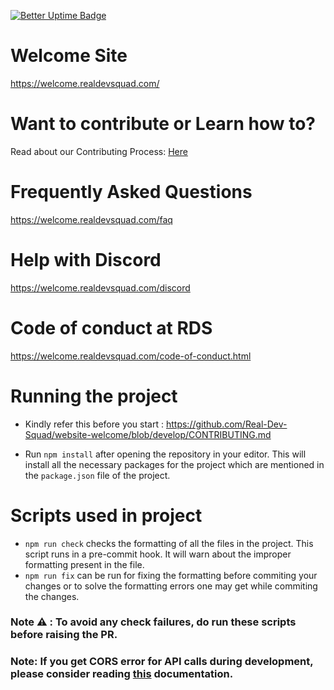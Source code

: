 [![Better Uptime Badge](https://betteruptime.com/status-badges/v1/monitor/5hux.svg)](https://betteruptime.com/?utm_source=status_badge)

# Welcome Site

https://welcome.realdevsquad.com/

# Want to contribute or Learn how to?

Read about our Contributing Process: [Here](CONTRIBUTING.md)

# Frequently Asked Questions

https://welcome.realdevsquad.com/faq

# Help with Discord

https://welcome.realdevsquad.com/discord

# Code of conduct at RDS

https://welcome.realdevsquad.com/code-of-conduct.html

# Running the project

- Kindly refer this before you start : https://github.com/Real-Dev-Squad/website-welcome/blob/develop/CONTRIBUTING.md

- Run `npm install` after opening the repository in your editor. This will install all the necessary packages for the project which are mentioned in the `package.json` file of the project.

# Scripts used in project

- `npm run check` checks the formatting of all the files in the project. This script runs in a pre-commit hook. It will warn about the improper formatting present in the file.
- `npm run fix` can be run for fixing the formatting before commiting your changes or to solve the formatting errors one may get while commiting the changes.

### Note ⚠️ : To avoid any check failures, do run these scripts before raising the PR.

### Note: If you get CORS error for API calls during development, please consider reading [this](https://github.com/Real-Dev-Squad/website-code-docs/tree/main/docs/dev/https-dev-url-cors) documentation.
